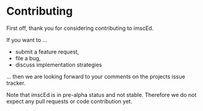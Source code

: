 # Contributing

First off, thank you for considering contributing to imscEd.

If you want to ...

- submit a feature request,
- file a bug,
- discuss implementation strategies

... then we are looking forward to your comments on the projects issue tracker.

Note that imscEd is in pre-alpha status and not stable. Therefore we do not expect
any pull requests or code contribution yet.
